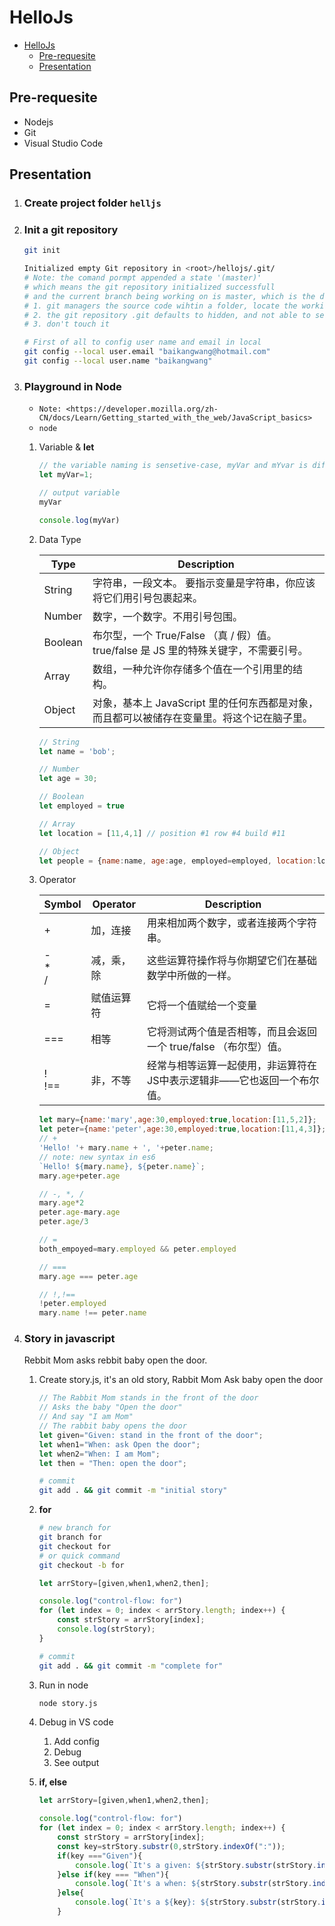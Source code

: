 # HelloJs

<!-- TOC -->

- [HelloJs](#hellojs)
    - [Pre-requesite](#pre-requesite)
    - [Presentation](#presentation)

<!-- /TOC -->

## Pre-requesite

- Nodejs
- Git
- Visual Studio Code

## Presentation

1. ### Create project folder `helljs`

1. ### Init a git repository

   ```bash
   git init

   Initialized empty Git repository in <root>/hellojs/.git/
   # Note: the comand pormpt appended a state '(master)'
   # which means the git repository initialized successfull
   # and the current branch being working on is master, which is the default branch usually
   # 1. git managers the source code wihtin a folder, locate the working folder to see the git repository.
   # 2. the git repository .git defaults to hidden, and not able to see in the file trees of VS-code either
   # 3. don't touch it

   # First of all to config user name and email in local
   git config --local user.email "baikangwang@hotmail.com"
   git config --local user.name "baikangwang"
   ```

1. ### Playground in Node

    - `Note: <https://developer.mozilla.org/zh-CN/docs/Learn/Getting_started_with_the_web/JavaScript_basics>`
    - `node`

    1. Variable & **let**

        ```javascript
        // the variable naming is sensetive-case, myVar and mYvar is different
        let myVar=1;

        // output variable
        myVar

        console.log(myVar)
        ```

    1. Data Type

        |  Type   |                                         Description                                         |
        | ------- | ------------------------------------------------------------------------------------------ |
        | String  | 字符串，一段文本。 要指示变量是字符串，你应该将它们用引号包裹起来。                        |
        | Number  | 数字，一个数字。不用引号包围。                                                             |
        | Boolean | 布尔型，一个 True/False （真 / 假）值。 true/false 是 JS 里的特殊关键字，不需要引号。      |
        | Array   | 数组，一种允许你存储多个值在一个引用里的结构。                                             |
        | Object  | 对象，基本上 JavaScript 里的任何东西都是对象，而且都可以被储存在变量里。将这个记在脑子里。 |

        ```javascript
        // String
        let name = 'bob';

        // Number
        let age = 30;

        // Boolean
        let employed = true

        // Array
        let location = [11,4,1] // position #1 row #4 build #11

        // Object
        let people = {name:name, age:age, employed=employed, location:location};
        ```
    1. Operator

        | Symbol |  Operator  |                              Description                               |
        | ------ | ---------- | ---------------------------------------------------------------------- |
        | +      | 加，连接   | 用来相加两个数字，或者连接两个字符串。                                 |
        | -<br>*<br>/  | 减，乘，除 | 这些运算符操作将与你期望它们在基础数学中所做的一样。                   |
        | =      | 赋值运算符 | 它将一个值赋给一个变量                                                 |
        | ===    | 相等       | 它将测试两个值是否相等，而且会返回一个 true/false （布尔型）值。       |
        | !<br>!==  | 非，不等   | 经常与相等运算一起使用，非运算符在JS中表示逻辑非——它也返回一个布尔值。 |

        ```javascript
        let mary={name:'mary',age:30,employed:true,location:[11,5,2]};
        let peter={name:'peter',age:30,employed:true,location:[11,4,3]};
        // +
        'Hello! '+ mary.name + ', '+peter.name;
        // note: new syntax in es6
        `Hello! ${mary.name}, ${peter.name}`;
        mary.age+peter.age

        // -, *, /
        mary.age*2
        peter.age-mary.age
        peter.age/3

        // =
        both_empoyed=mary.employed && peter.employed

        // ===
        mary.age === peter.age

        // !,!==
        !peter.employed
        mary.name !== peter.name
        ```
1. ### Story in javascript

    Rebbit Mom asks rebbit baby open the door.
    1. Create story.js, it's an old story, Rabbit Mom Ask baby open the door
        ```javascript
        // The Rabbit Mom stands in the front of the door
        // Asks the baby "Open the door"
        // And say "I am Mom"
        // The rabbit baby opens the door
        let given="Given: stand in the front of the door";
        let when1="When: ask Open the door";
        let when2="When: I am Mom";
        let then = "Then: open the door";
        ```
        ```bash
        # commit
        git add . && git commit -m "initial story"
        ```
    1. **for**
        ```bash
        # new branch for
        git branch for
        git checkout for
        # or quick command
        git checkout -b for
        ```
        ```javascript
        let arrStory=[given,when1,when2,then];

        console.log("control-flow: for")
        for (let index = 0; index < arrStory.length; index++) {
            const strStory = arrStory[index];
            console.log(strStory);
        }
        ```
        ```bash
        # commit
        git add . && git commit -m "complete for"
        ```
    1. Run in node
        ```bash
        node story.js
        ```
    1. Debug in VS code
        1. Add config
        1. Debug
        1. See output
    1. **if, else**

        ```javascript
        let arrStory=[given,when1,when2,then];

        console.log("control-flow: for")
        for (let index = 0; index < arrStory.length; index++) {
            const strStory = arrStory[index];
            const key=strStory.substr(0,strStory.indexOf(":"));
            if(key ==="Given"){
                console.log(`It's a given: ${strStory.substr(strStory.indexOf(":")+1)}`);
            }else if(key === "When"){
                console.log(`It's a when: ${strStory.substr(strStory.indexOf(":")+1)}`);
            }else{
                console.log(`It's a ${key}: ${strStory.substr(strStory.indexOf(":")+1)}`);
            }
        ```